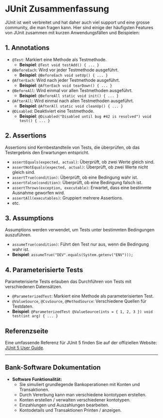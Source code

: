 # JUnit Zusammenfassung

JUnit ist weit verbreitet und hat daher auch viel support und eine grosse community, 
die man fragen kann.
Hier sind einige der häufigsten Features von JUnit zusammen mit kurzen 
Anwendungsfällen und Beispielen:

## 1. Annotations
- `@Test`: Markiert eine Methode als Testmethode.
    - **Beispiel**: `@Test void testAdd() { ... }`
- `@BeforeEach`: Wird vor jeder Testmethode ausgeführt.
    - **Beispiel**: `@BeforeEach void setUp() { ... }`
- `@AfterEach`: Wird nach jeder Testmethode ausgeführt.
    - **Beispiel**: `@AfterEach void tearDown() { ... }`
- `@BeforeAll`: Wird einmal vor allen Testmethoden ausgeführt.
    - **Beispiel**: `@BeforeAll static void init() { ... }`
- `@AfterAll`: Wird einmal nach allen Testmethoden ausgeführt.
    - **Beispiel**: `@AfterAll static void cleanUp() { ... }`
- `@Disabled`: Deaktiviert eine Testmethode.
    - **Beispiel**: `@Disabled("Disabled until bug #42 is resolved") void test() { ... }`

## 2. Assertions
Assertions sind Kernbestandteile von Tests, die überprüfen, ob das Testergebnis den Erwartungen entspricht.

- `assertEquals(expected, actual)`: Überprüft, ob zwei Werte gleich sind.
- `assertNotEquals(expected, actual)`: Überprüft, ob zwei Werte nicht gleich sind.
- `assertTrue(condition)`: Überprüft, ob eine Bedingung wahr ist.
- `assertFalse(condition)`: Überprüft, ob eine Bedingung falsch ist.
- `assertThrows(exception, executable)`: Erwartet, dass eine bestimmte Ausnahme geworfen wird.
- `assertAll(executables)`: Gruppiert mehrere Assertions.
- etc.

## 3. Assumptions
Assumptions werden verwendet, um Tests unter bestimmten Bedingungen auszuführen.

- `assumeTrue(condition)`: Führt den Test nur aus, wenn die Bedingung wahr ist.
- **Beispiel**: `assumeTrue("DEV".equals(System.getenv("ENV")));`

## 4. Parameterisierte Tests
Parameterisierte Tests erlauben das Durchführen von Tests mit verschiedenen Datensätzen.

- `@ParameterizedTest`: Markiert eine Methode als parameterisierten Test.
- `@ValueSource`, `@CsvSource`, `@MethodSource`: Verschiedene Quellen für Testdaten.
- **Beispiel**: `@ParameterizedTest @ValueSource(ints = { 1, 2, 3 }) void test(int arg) { ... }`

## Referenzseite
Eine umfassende Referenz für JUnit 5 finden Sie auf der offiziellen Website: [JUnit 5 User Guide](https://junit.org/junit5/docs/current/user-guide/).

---

## Bank-Software Dokumentation

- **Software Funktionalität:**
  - Sie simuliert grundlegende Bankoperationen mit Konten und Transaktionen.
  - Durch Vererbung kann man verschiedene kontotypen erstellen.
  - Konten erstellen / verwalten verschiedener kontotypen.
  - Einzahlungen und Auszahlungen bearbeiten.
  - Kontodetails und Transaktionen Printen / anzeigen.
